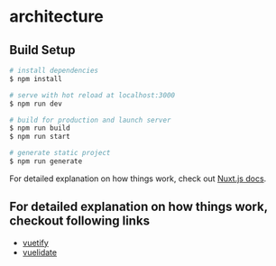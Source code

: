 # architecture

## Build Setup

```bash
# install dependencies
$ npm install

# serve with hot reload at localhost:3000
$ npm run dev

# build for production and launch server
$ npm run build
$ npm run start

# generate static project
$ npm run generate
```

For detailed explanation on how things work, check out [Nuxt.js docs](https://nuxtjs.org).

## For detailed explanation on how things work, checkout following links

* [vuetify](https://vuetifyjs.com/en/)
* [vuelidate](https://vuelidate.js.org/)
